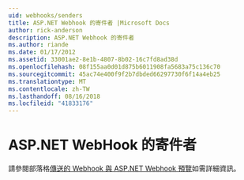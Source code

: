 ```yaml
---
uid: webhooks/senders
title: ASP.NET Webhook 的寄件者 |Microsoft Docs
author: rick-anderson
description: ASP.NET Webhook 的寄件者
ms.author: riande
ms.date: 01/17/2012
ms.assetid: 33001ae2-8e1b-4807-8b02-16c7fd8ad38d
ms.openlocfilehash: 08f155aa0d01d875b6011908fa5683a75c136c70
ms.sourcegitcommit: 45ac74e400f9f2b7dbded66297730f6f14a4eb25
ms.translationtype: MT
ms.contentlocale: zh-TW
ms.lasthandoff: 08/16/2018
ms.locfileid: "41833176"
---
```

# <a name="aspnet-webhook-senders"></a>ASP.NET WebHook 的寄件者

請參閱部落格[傳送的 Webhook 與 ASP.NET Webhook 預覽](http://blogs.msdn.com/b/webdev/archive/2015/09/15/sending-webhooks-with-asp-net-webhooks-preview.aspx)如需詳細資訊。
